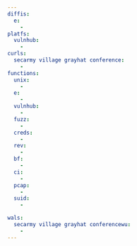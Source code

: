 ```yaml
---
diffis:
  e:
    -
platfs:
  vulnhub:
    -
curls:
  secarmy village grayhat conference:
    -
functions:
  unix:
    -
  e:
    -
  vulnhub:
    -
  fuzz:
    -
  creds:
    -
  rev:
    -
  bf:
    -
  ci:
    -
  pcap:
    -
  suid:
    -

wals:
  secarmy village grayhat conferencewu:
    -
---
```

